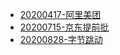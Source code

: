 - [20200417-阿里美团](Interview/2020-04-17-阿里美团)
- [20200715-京东提前批](Interview/20200715-京东提前批)
- [20200828-字节跳动](Interview/20200828-字节跳动)

